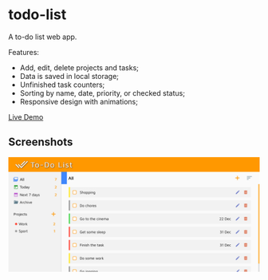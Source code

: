 # todo-list

A to-do list web app.

Features:
* Add, edit, delete projects and tasks;
* Data is saved in local storage;
* Unfinished task counters;
* Sorting by name, date, priority, or checked status;
* Responsive design with animations;

[Live Demo](https://updatedmyjournal.github.io/todo-list/)

## Screenshots

![](https://github.com/updatedMyJournal/todo-list/blob/main/screenshots/Screenshot1.png)
